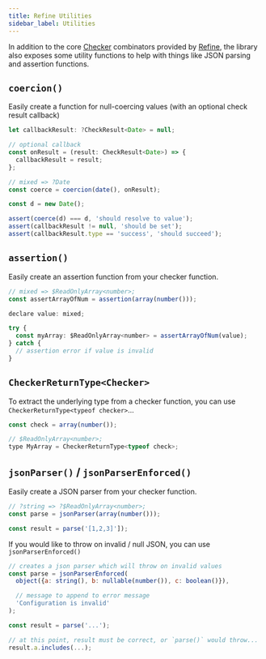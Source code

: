 ```yaml
---
title: Refine Utilities
sidebar_label: Utilities
---
```


In addition to the core [Checker](/docs/refine/api/Checkers) combinators provided by [Refine](/docs/refine/Introduction), the library also exposes some utility functions to help with things like JSON parsing and assertion functions.

## `coercion()`

Easily create a function for null-coercing values (with an optional check result callback)

```jsx
let callbackResult: ?CheckResult<Date> = null;

// optional callback
const onResult = (result: CheckResult<Date>) => {
  callbackResult = result;
};

// mixed => ?Date
const coerce = coercion(date(), onResult);

const d = new Date();

assert(coerce(d) === d, 'should resolve to value');
assert(callbackResult != null, 'should be set');
assert(callbackResult.type == 'success', 'should succeed');
```

## `assertion()`

Easily create an assertion function from your checker function.

```jsx
// mixed => $ReadOnlyArray<number>;
const assertArrayOfNum = assertion(array(number()));

declare value: mixed;

try {
  const myArray: $ReadOnlyArray<number> = assertArrayOfNum(value);
} catch {
  // assertion error if value is invalid
}
```

## `CheckerReturnType<Checker>`

To extract the underlying type from a checker function, you can use `CheckerReturnType<typeof checker>`...

```jsx
const check = array(number());

// $ReadOnlyArray<number>;
type MyArray = CheckerReturnType<typeof check>;
```

## `jsonParser()` / `jsonParserEnforced()`

Easily create a JSON parser from your checker function.

```jsx
// ?string => ?$ReadOnlyArray<number>;
const parse = jsonParser(array(number()));

const result = parse('[1,2,3]']);
```

If you would like to throw on invalid / null JSON, you can use `jsonParserEnforced()`

```jsx
// creates a json parser which will throw on invalid values
const parse = jsonParserEnforced(
  object({a: string(), b: nullable(number()), c: boolean()}),

  // message to append to error message
  'Configuration is invalid'
);

const result = parse('...');

// at this point, result must be correct, or `parse()` would throw...
result.a.includes(...);
```
